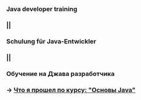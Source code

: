 ### Java developer training
### ||
### Schulung für Java-Entwickler
### ||
### Обучение на Джава разработчика
### → [Что я прошел по курсу: "Основы Java"](https://github.com/Maxim-Wilhelm/JAVA-Homeworks/blob/master/README.md)
